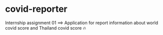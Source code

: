 # covid-reporter
Internship assignment 01 ==> Application for report information about world covid score and Thailand covid score 🔥
